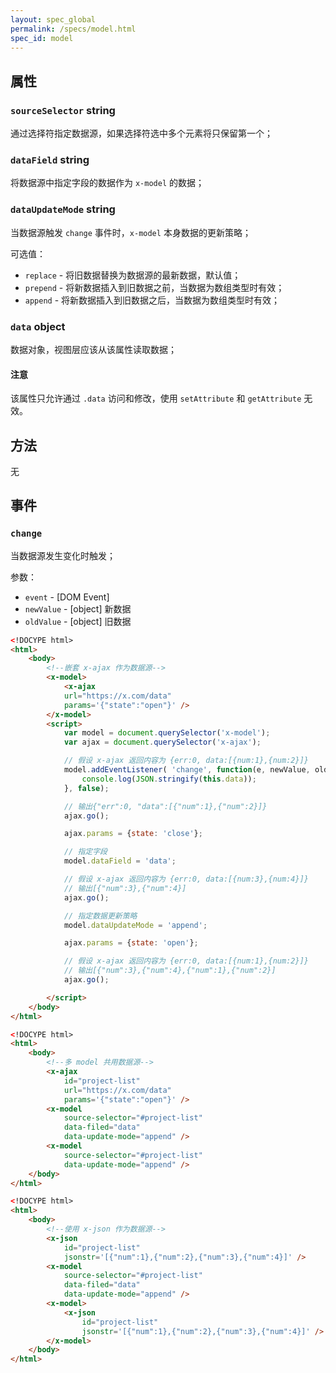 ```yaml
---
layout: spec_global
permalink: /specs/model.html
spec_id: model
---
```


## 属性

### `sourceSelector` **string**

通过选择符指定数据源，如果选择符选中多个元素将只保留第一个；

### `dataField` **string**

将数据源中指定字段的数据作为 `x-model` 的数据；

### `dataUpdateMode` **string**

当数据源触发 `change` 事件时，`x-model` 本身数据的更新策略；

可选值：

 * `replace` - 将旧数据替换为数据源的最新数据，默认值；
 * `prepend` - 将新数据插入到旧数据之前，当数据为数组类型时有效；
 * `append` - 将新数据插入到旧数据之后，当数据为数组类型时有效；

### `data` **object**

数据对象，视图层应该从该属性读取数据；

<div class="callout callout-danger">
    <h4>注意</h4>
    <p>
        该属性只允许通过 <code>.data</code> 访问和修改，使用 <code>setAttribute</code> 和 <code>getAttribute</code> 无效。
    </p>
</div>

## 方法

无

## 事件

### `change`

当数据源发生变化时触发；

参数：

 * `event` - [DOM Event]
 * `newValue` - [object] 新数据
 * `oldValue` - [object] 旧数据

```html
<!DOCYPE html>
<html>
    <body>
        <!--嵌套 x-ajax 作为数据源-->
        <x-model>
            <x-ajax
            url="https://x.com/data"
            params='{"state":"open"}' />
        </x-model>
        <script>
            var model = document.querySelector('x-model');
            var ajax = document.querySelector('x-ajax');

            // 假设 x-ajax 返回内容为 {err:0, data:[{num:1},{num:2}]}
            model.addEventListener( 'change', function(e, newValue, oldValue) {
                console.log(JSON.stringify(this.data));
            }, false);

            // 输出{"err":0, "data":[{"num":1},{"num":2}]}
            ajax.go();

            ajax.params = {state: 'close'};

            // 指定字段
            model.dataField = 'data';

            // 假设 x-ajax 返回内容为 {err:0, data:[{num:3},{num:4}]}
            // 输出[{"num":3},{"num":4}]
            ajax.go();

            // 指定数据更新策略
            model.dataUpdateMode = 'append';

            ajax.params = {state: 'open'};

            // 假设 x-ajax 返回内容为 {err:0, data:[{num:1},{num:2}]}
            // 输出[{"num":3},{"num":4},{"num":1},{"num":2}]
            ajax.go();

        </script>
    </body>
</html>
```

```html
<!DOCYPE html>
<html>
    <body>
        <!--多 model 共用数据源-->
        <x-ajax 
            id="project-list"
            url="https://x.com/data"
            params='{"state":"open"}' />
        <x-model
            source-selector="#project-list"
            data-filed="data"
            data-update-mode="append" />
        <x-model
            source-selector="#project-list"
            data-update-mode="append" />
    </body>
</html>
```

```html
<!DOCYPE html>
<html>
    <body>
        <!--使用 x-json 作为数据源-->
        <x-json
            id="project-list"
            jsonstr='[{"num":1},{"num":2},{"num":3},{"num":4}]' />
        <x-model
            source-selector="#project-list"
            data-filed="data"
            data-update-mode="append" />
        <x-model>
            <x-json
                id="project-list"
                jsonstr='[{"num":1},{"num":2},{"num":3},{"num":4}]' />
        </x-model>
    </body>
</html>
```